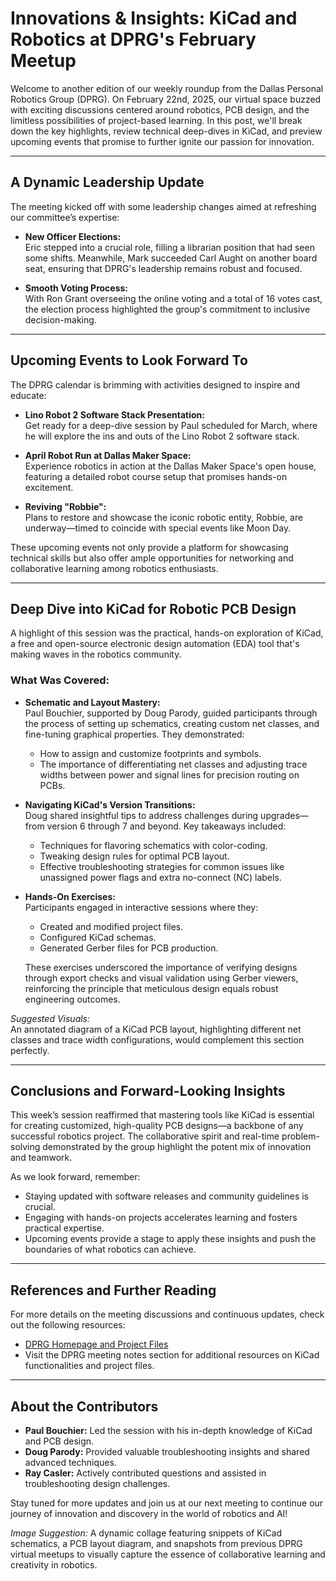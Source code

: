 # Innovations & Insights: KiCad and Robotics at DPRG's February Meetup

Welcome to another edition of our weekly roundup from the Dallas Personal Robotics Group (DPRG). On February 22nd, 2025, our virtual space buzzed with exciting discussions centered around robotics, PCB design, and the limitless possibilities of project-based learning. In this post, we'll break down the key highlights, review technical deep-dives in KiCad, and preview upcoming events that promise to further ignite our passion for innovation.

---

## A Dynamic Leadership Update

The meeting kicked off with some leadership changes aimed at refreshing our committee’s expertise:

- **New Officer Elections:**  
  Eric stepped into a crucial role, filling a librarian position that had seen some shifts. Meanwhile, Mark succeeded Carl Aught on another board seat, ensuring that DPRG's leadership remains robust and focused.
  
- **Smooth Voting Process:**  
  With Ron Grant overseeing the online voting and a total of 16 votes cast, the election process highlighted the group's commitment to inclusive decision-making.

---

## Upcoming Events to Look Forward To

The DPRG calendar is brimming with activities designed to inspire and educate:
  
- **Lino Robot 2 Software Stack Presentation:**  
  Get ready for a deep-dive session by Paul scheduled for March, where he will explore the ins and outs of the Lino Robot 2 software stack.
  
- **April Robot Run at Dallas Maker Space:**  
  Experience robotics in action at the Dallas Maker Space's open house, featuring a detailed robot course setup that promises hands-on excitement.
  
- **Reviving "Robbie":**  
  Plans to restore and showcase the iconic robotic entity, Robbie, are underway—timed to coincide with special events like Moon Day.

These upcoming events not only provide a platform for showcasing technical skills but also offer ample opportunities for networking and collaborative learning among robotics enthusiasts.

---

## Deep Dive into KiCad for Robotic PCB Design

A highlight of this session was the practical, hands-on exploration of KiCad, a free and open-source electronic design automation (EDA) tool that's making waves in the robotics community.

### What Was Covered:

- **Schematic and Layout Mastery:**  
  Paul Bouchier, supported by Doug Parody, guided participants through the process of setting up schematics, creating custom net classes, and fine-tuning graphical properties. They demonstrated:
  - How to assign and customize footprints and symbols.
  - The importance of differentiating net classes and adjusting trace widths between power and signal lines for precision routing on PCBs.

- **Navigating KiCad's Version Transitions:**  
  Doug shared insightful tips to address challenges during upgrades—from version 6 through 7 and beyond. Key takeaways included:
  - Techniques for flavoring schematics with color-coding.
  - Tweaking design rules for optimal PCB layout.
  - Effective troubleshooting strategies for common issues like unassigned power flags and extra no-connect (NC) labels.

- **Hands-On Exercises:**  
  Participants engaged in interactive sessions where they:
  - Created and modified project files.
  - Configured KiCad schemas.
  - Generated Gerber files for PCB production.
  
  These exercises underscored the importance of verifying designs through export checks and visual validation using Gerber viewers, reinforcing the principle that meticulous design equals robust engineering outcomes.

*Suggested Visuals:*  
An annotated diagram of a KiCad PCB layout, highlighting different net classes and trace width configurations, would complement this section perfectly.

---

## Conclusions and Forward-Looking Insights

This week’s session reaffirmed that mastering tools like KiCad is essential for creating customized, high-quality PCB designs—a backbone of any successful robotics project. The collaborative spirit and real-time problem-solving demonstrated by the group highlight the potent mix of innovation and teamwork.

As we look forward, remember:
- Staying updated with software releases and community guidelines is crucial.
- Engaging with hands-on projects accelerates learning and fosters practical expertise.
- Upcoming events provide a stage to apply these insights and push the boundaries of what robotics can achieve.

---

## References and Further Reading

For more details on the meeting discussions and continuous updates, check out the following resources:

- [DPRG Homepage and Project Files](https://dprg.org)
- Visit the DPRG meeting notes section for additional resources on KiCad functionalities and project files.

---

## About the Contributors

- **Paul Bouchier:** Led the session with his in-depth knowledge of KiCad and PCB design.
- **Doug Parody:** Provided valuable troubleshooting insights and shared advanced techniques.
- **Ray Casler:** Actively contributed questions and assisted in troubleshooting design challenges.

Stay tuned for more updates and join us at our next meeting to continue our journey of innovation and discovery in the world of robotics and AI!

*Image Suggestion:* A dynamic collage featuring snippets of KiCad schematics, a PCB layout diagram, and snapshots from previous DPRG virtual meetups to visually capture the essence of collaborative learning and creativity in robotics.